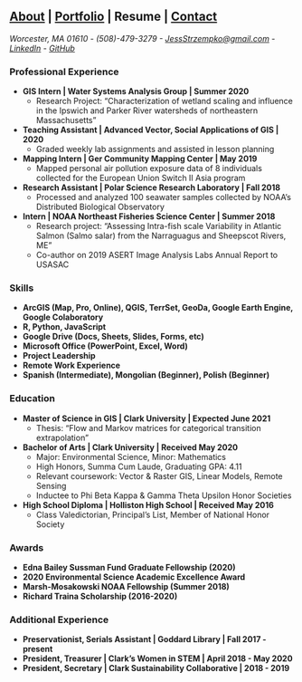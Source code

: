 ## [About](./README.md) | [Portfolio](./portfolio.md) | Resume | [Contact](./contact.md)

*Worcester, MA 01610 - (508)-479-3279 - JessStrzempko@gmail.com - [LinkedIn](https://www.linkedin.com/in/jessica-strzempko/) - [GitHub](https://github.com/jstrzempko)*

### Professional Experience
* **GIS Intern | Water Systems Analysis Group | Summer 2020** 
  + Research Project: “Characterization of wetland scaling and influence in the Ipswich and Parker River watersheds of northeastern Massachusetts”
* **Teaching Assistant | Advanced Vector, Social Applications of GIS | 2020**
  + Graded weekly lab assignments and assisted in lesson planning
* **Mapping Intern | Ger Community Mapping Center | May 2019**
  + Mapped personal air pollution exposure data of 8 individuals collected for the European Union Switch II Asia program
* **Research Assistant | Polar Science Research Laboratory | Fall 2018**
  + Processed and analyzed 100 seawater samples collected by NOAA’s Distributed Biological Observatory
* **Intern | NOAA Northeast Fisheries Science Center | Summer 2018**
  + Research project: “Assessing Intra-fish scale Variability in Atlantic Salmon (Salmo salar) from the Narraguagus and Sheepscot Rivers, ME”
  + Co-author on 2019 ASERT Image Analysis Labs Annual Report to USASAC

### Skills
* **ArcGIS (Map, Pro, Online), QGIS, TerrSet, GeoDa, Google Earth Engine, Google Colaboratory**
* **R, Python, JavaScript**
* **Google Drive (Docs, Sheets, Slides, Forms, etc)**
* **Microsoft Office (PowerPoint, Excel, Word)**
* **Project Leadership**
* **Remote Work Experience**
* **Spanish (Intermediate), Mongolian (Beginner), Polish (Beginner)**

### Education
* **Master of Science in GIS | Clark University | Expected June 2021**
  + Thesis: “Flow and Markov matrices for categorical transition extrapolation”
* **Bachelor of Arts | Clark University | Received May 2020**
  + Major: Environmental Science, Minor: Mathematics
  + High Honors, Summa Cum Laude, Graduating GPA: 4.11
  + Relevant coursework: Vector & Raster GIS, Linear Models, Remote Sensing
  + Inductee to Phi Beta Kappa & Gamma Theta Upsilon Honor Societies
* **High School Diploma | Holliston High School | Received May 2016**
  + Class Valedictorian, Principal’s List, Member of National Honor Society

### Awards
* **Edna Bailey Sussman Fund Graduate Fellowship (2020)**
* **2020 Environmental Science Academic Excellence Award**
* **Marsh-Mosakowski NOAA Fellowship (Summer 2018)**
* **Richard Traina Scholarship (2016-2020)**

### Additional Experience
* **Preservationist, Serials Assistant | Goddard Library | Fall 2017 - present**
* **President, Treasurer | Clark’s Women in STEM | April 2018 - May 2020**
* **President, Secretary | Clark Sustainability Collaborative | 2018 - 2019**
